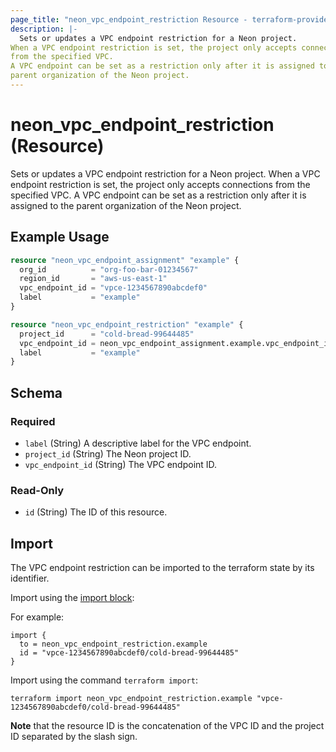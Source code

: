 ```yaml
---
page_title: "neon_vpc_endpoint_restriction Resource - terraform-provider-neon"
description: |-
  Sets or updates a VPC endpoint restriction for a Neon project.
When a VPC endpoint restriction is set, the project only accepts connections
from the specified VPC.
A VPC endpoint can be set as a restriction only after it is assigned to the
parent organization of the Neon project.
---
```


# neon_vpc_endpoint_restriction (Resource)

Sets or updates a VPC endpoint restriction for a Neon project.
When a VPC endpoint restriction is set, the project only accepts connections
from the specified VPC.
A VPC endpoint can be set as a restriction only after it is assigned to the
parent organization of the Neon project.

## Example Usage

```terraform
resource "neon_vpc_endpoint_assignment" "example" {
  org_id          = "org-foo-bar-01234567"
  region_id       = "aws-us-east-1"
  vpc_endpoint_id = "vpce-1234567890abcdef0"
  label           = "example"
}

resource "neon_vpc_endpoint_restriction" "example" {
  project_id      = "cold-bread-99644485"
  vpc_endpoint_id = neon_vpc_endpoint_assignment.example.vpc_endpoint_id
  label           = "example"
}
```

<!-- schema generated by tfplugindocs -->
## Schema

### Required

- `label` (String) A descriptive label for the VPC endpoint.
- `project_id` (String) The Neon project ID.
- `vpc_endpoint_id` (String) The VPC endpoint ID.

### Read-Only

- `id` (String) The ID of this resource.



## Import

The VPC endpoint restriction can be imported to the terraform state by its identifier.

Import using the [import block](https://developer.hashicorp.com/terraform/language/import):

For example:

```hcl
import {
  to = neon_vpc_endpoint_restriction.example
  id = "vpce-1234567890abcdef0/cold-bread-99644485"
}
```

Import using the command `terraform import`:

```commandline
terraform import neon_vpc_endpoint_restriction.example "vpce-1234567890abcdef0/cold-bread-99644485"
```

**Note** that the resource ID is the concatenation of the VPC ID and the project ID separated by the slash sign.
